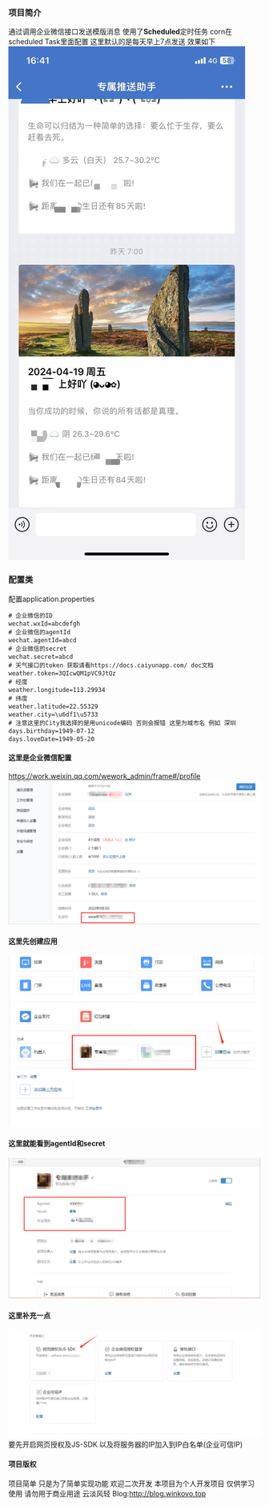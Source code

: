 ### 项目简介
通过调用企业微信接口发送模版消息
使用了**Scheduled**定时任务
corn在scheduled Task里面配置 这里默认的是每天早上7点发送
效果如下
![1.jpg](image/1.jpg)
### 配置类
配置application.properties
```properties
# 企业微信的ID
wechat.wxId=abcdefgh
# 企业微信的agentId
wechat.agentId=abcd
# 企业微信的secret
wechat.secret=abcd
# 天气接口的token 获取请看https://docs.caiyunapp.com/ doc文档
weather.token=3QIcwQM1pVC9JtQz
# 经度
weather.longitude=113.29934
# 纬度
weather.latitude=22.55329
weather.city=\u6df1\u5733
# 注意这里的City我选择的是用unicode编码 否则会报错 这里为城市名 例如 深圳
days.birthday=1949-07-12
days.loveDate=1949-05-20
```
#### 这里是企业微信配置
https://work.weixin.qq.com/wework_admin/frame#/profile
![2.png](image/2.png)
#### 这里先创建应用
![3.png](image/3.png)
#### 这里就能看到agentId和secret
![4.png](image/4.png)
#### 这里补充一点
![5.png](image/5.png)
要先开启网页授权及JS-SDK 以及将服务器的IP加入到IP白名单(企业可信IP)
#### 项目版权
项目简单 只是为了简单实现功能 欢迎二次开发
本项目为个人开发项目 仅供学习使用 请勿用于商业用途
云淡风轻 Blog:http://blog.winkovo.top
